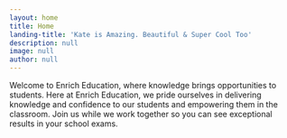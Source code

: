 ```yaml
---
layout: home
title: Home
landing-title: 'Kate is Amazing. Beautiful & Super Cool Too'
description: null
image: null
author: null
---
```


Welcome to Enrich Education, where knowledge brings opportunities to students. Here at Enrich Education, we pride ourselves in delivering knowledge and confidence to our students and empowering them in the classroom. Join us while we work together so you can see exceptional results in your school exams.

